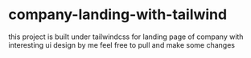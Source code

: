 # company-landing-with-tailwind
this project is built under tailwindcss for landing page of company with interesting ui design by me 
feel free to pull and make some changes
